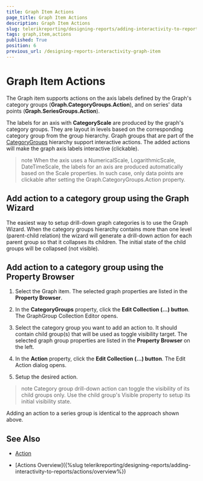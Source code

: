 ```yaml
---
title: Graph Item Actions
page_title: Graph Item Actions 
description: Graph Item Actions
slug: telerikreporting/designing-reports/adding-interactivity-to-reports/actions/graph-item-actions
tags: graph,item,actions
published: True
position: 6
previous_url: /designing-reports-interactivity-graph-item
---
```


# Graph Item Actions

The Graph item supports actions on the axis labels defined by the Graph's category groups (__Graph.CategoryGroups.Action__), and on series' data points (__Graph.SeriesGroups.Action__). 

The labels for an axis with __CategoryScale__ are produced by the graph's category groups. They are layout in levels based on the corresponding category group from the group hierarchy. Graph groups that are part of the          [CategoryGroups](/reporting/api/Telerik.Reporting.Graph#Telerik_Reporting_Graph_CategoryGroups) hierarchy support interactive actions. The added actions will make the graph axis labels interactive (clickable). 

>note When the axis uses a NumericalScale, LogarithmicScale, DateTimeScale, the labels for an axis are produced automatically based on the Scale properties. In such case, only data points are clickable after setting the Graph.CategoryGroups.Action property. 

## Add action to a category group using the Graph Wizard

The easiest way to setup drill-down graph categories is to use the Graph Wizard. When the category groups hierarchy contains more than one level (parent-child relation) the wizard will generate a drill-down action for each parent group so that it collapses its children. The initial state of the child groups will be collapsed (not visible). 

## Add action to a category group using the Property Browser

1. Select the Graph item. The selected graph properties are listed in the __Property Browser__. 

1. In the __CategoryGroups__ property, click the __Edit Collection (…) button__. The GraphGroup Collection Editor opens. 

1. Select the category group you want to add an action to. It should contain child group(s) that will be used as toggle visibility target. The selected graph group properties are listed in the __Property Browser__ on the left. 

1. In the __Action__ property, click the __Edit Collection (…) button__. The Edit Action dialog opens. 

1. Setup the desired action. 

>note Category group drill-down action can toggle the visibility of its child groups only. Use the child group's Visible property to setup its initial visibility state. 

Adding an action to a series group is identical to the approach shown above. 

## See Also

 * [Action](/reporting/api/Telerik.Reporting.GraphGroup#collapsible-Telerik_Reporting_GraphGroup_Action)
 
 * [Actions Overview]({%slug telerikreporting/designing-reports/adding-interactivity-to-reports/actions/overview%})
 
